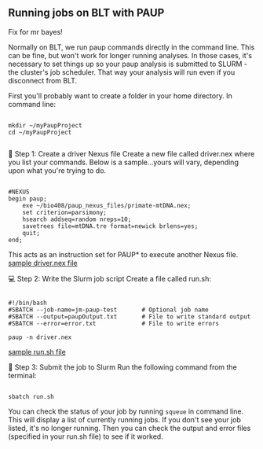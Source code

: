 ## Running jobs on BLT with PAUP

Fix for mr bayes!

Normally on BLT, we run paup commands directly in the command line. This can be fine, but won't work for longer running analyses. In those cases, it's necessary to set things up so your paup analysis is submitted to SLURM - the cluster's job scheduler. That way your analysis will run even if you disconnect from BLT.

First you'll probably want to create a folder in your home directory. In command line:

<pre><code>
mkdir ~/myPaupProject
cd ~/myPaupProject

</code></pre>




🧾 Step 1: Create a driver Nexus file
Create a new file called driver.nex where you list your commands. Below is a sample...yours will vary, depending upon what you're trying to do.

<pre><code>
#NEXUS
begin paup;
    exe ~/bio408/paup_nexus_files/primate-mtDNA.nex;
    set criterion=parsimony;
    hsearch addseq=random nreps=10;
    savetrees file=mtDNA.tre format=newick brlens=yes;
    quit;
end;
</code></pre>
This acts as an instruction set for PAUP* to execute another Nexus file.
[sample driver.nex file](driver.nex)


💻 Step 2: Write the Slurm job script
Create a file called run.sh:

<pre><code>
#!/bin/bash
#SBATCH --job-name=jm-paup-test       # Optional job name
#SBATCH --output=paupOutput.txt       # File to write standard output
#SBATCH --error=error.txt             # File to write errors

paup -n driver.nex
</code></pre>
[sample run.sh file](run.sh)

🚀 Step 3: Submit the job to Slurm
Run the following command from the terminal:

<pre><code>
sbatch run.sh
</code></pre>



You can check the status of your job by running `squeue` in command line. This will display a list of currently running jobs.
If you don't see your job listed, it's no longer running. Then you can check the output and error files (specified in your run.sh file) to see if it worked.


